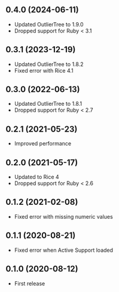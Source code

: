 ## 0.4.0 (2024-06-11)

- Updated OutlierTree to 1.9.0
- Dropped support for Ruby < 3.1

## 0.3.1 (2023-12-19)

- Updated OutlierTree to 1.8.2
- Fixed error with Rice 4.1

## 0.3.0 (2022-06-13)

- Updated OutlierTree to 1.8.1
- Dropped support for Ruby < 2.7

## 0.2.1 (2021-05-23)

- Improved performance

## 0.2.0 (2021-05-17)

- Updated to Rice 4
- Dropped support for Ruby < 2.6

## 0.1.2 (2021-02-08)

- Fixed error with missing numeric values

## 0.1.1 (2020-08-21)

- Fixed error when Active Support loaded

## 0.1.0 (2020-08-12)

- First release
